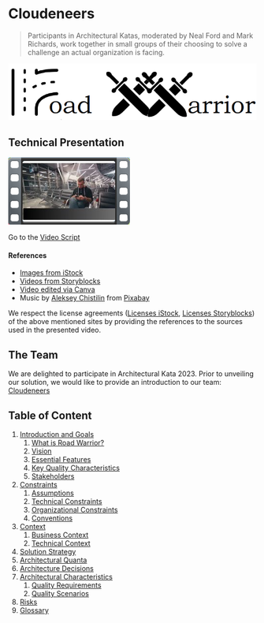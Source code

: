 # Cloudeneers
> Participants in Architectural Katas, moderated by Neal Ford and Mark Richards, work together in small groups of their choosing to solve a challenge an actual organization is facing.

![Road Warrior](./images/Road_Warrior_Logo.png)

## Technical Presentation
[!["Road Warrior - The NextGen Travel Dashboard"](./images/Thumbnail.png)](https://drive.google.com/file/d/1abpH1df_cHpAKg6y73Ho_xjrCPU1BcOT/view?usp=sharing "Road Warrior - The NextGen Travel Dashboard")

Go to the [Video Script](./video/video_script.md)

#### References
- [Images from iStock](https://www.istockphoto.com/)
- [Videos from Storyblocks](https://www.storyblocks.com/)
- [Video edited via Canva](https://www.canva.com/)
- Music by [Aleksey Chistilin](https://pixabay.com/users/lexin_music-28841948/?utm_source=link-attribution&utm_medium=referral&utm_campaign=music&utm_content=116199) from [Pixabay](https://pixabay.com/music//?utm_source=link-attribution&utm_medium=referral&utm_campaign=music&utm_content=116199)

We respect the license agreements ([Licenses iStock](https://www.istockphoto.com/en/help/licenses), [Licenses Storyblocks](https://www.storyblocks.com/business-solutions/license-comparison)) 
of the above mentioned sites by providing the references to the sources used in the presented video.

## The Team
We are delighted to participate in Architectural Kata 2023. Prior to unveiling our solution, we would like to provide an introduction to our team:
[Cloudeneers](./team/introduction.md)

## Table of Content
1. [Introduction and Goals](./architecture/01_Introduction_And_Goals.md)
    1. [What is Road Warrior?](./architecture/01_Introduction_And_Goals.md#what-is-road-warrior)
    2. [Vision](./architecture/01_Introduction_And_Goals.md#vision)
    3. [Essential Features](./architecture/01_Introduction_And_Goals.md#essential-features)
    4. [Key Quality Characteristics](./architecture/01_Introduction_And_Goals.md#key-quality-characteristics)
    5. [Stakeholders](./architecture/01_Introduction_And_Goals.md#stakeholders)
2. [Constraints](./architecture/02_Constraints.md)
    1. [Assumptions](./architecture/02_Constraints.md#assumptions)
    2. [Technical Constraints](./architecture/02_Constraints.md#technical-constraints)
    3. [Organizational Constraints](./architecture/02_Constraints.md#organizational-constraints)
    4. [Conventions](./architecture/02_Constraints.md#conventions)
3. [Context](./architecture/03_Context.md)
    1. [Business Context](./architecture/03_Context.md#business-context)
    2. [Technical Context](./architecture/03_Context.md#technical-context)
4. [Solution Strategy](./architecture/04_Solution_Strategy.md)
5. [Architectural Quanta](./architecture/05_Architectural_Quanta.md)
6. [Architecture Decisions](./architecture/06_Architecture_Decisions.md)
7. [Architectural Characteristics](./architecture/07_Architectural_Characteristics.md)
    1. [Quality Requirements](./architecture/07_Architectural_Characteristics.md#quality-requirements)
    2. [Quality Scenarios](./architecture/07_Architectural_Characteristics.md#quality-scenarios)
8. [Risks](./architecture/08_Risks.md)
9. [Glossary](./architecture/09_Glossary.md)

